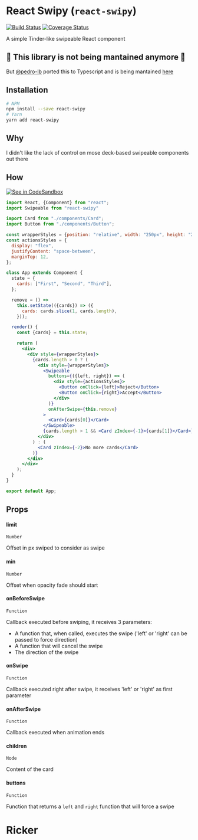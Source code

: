 # React Swipy (`react-swipy`)
[![Build Status](https://travis-ci.org/goncy/react-swipy.svg?branch=master)](https://travis-ci.org/goncy/react-swipy)
[![Coverage Status](https://coveralls.io/repos/github/goncy/react-swipy/badge.svg?branch=master)](https://coveralls.io/github/goncy/react-swipy?branch=master)

A simple Tinder-like swipeable React component

## 🚨 This library is not being mantained anymore 🚨
But [@pedro-lb](https://github.com/pedro-lb) ported this to Typescript and is being mantained [here](https://github.com/pedro-lb/react-deck-swiper)

## Installation
```sh
# NPM
npm install --save react-swipy
# Yarn
yarn add react-swipy
```

## Why
I didn't like the lack of control on mose deck-based swipeable components out there

## How
[![See in CodeSandbox](https://codesandbox.io/static/img/play-codesandbox.svg)](https://codesandbox.io/s/5x53pnrn3x)
```jsx
import React, {Component} from "react";
import Swipeable from "react-swipy"

import Card from "./components/Card";
import Button from "./components/Button";

const wrapperStyles = {position: "relative", width: "250px", height: "250px"};
const actionsStyles = {
  display: "flex",
  justifyContent: "space-between",
  marginTop: 12,
};

class App extends Component {
  state = {
    cards: ["First", "Second", "Third"],
  };

  remove = () =>
    this.setState(({cards}) => ({
      cards: cards.slice(1, cards.length),
    }));

  render() {
    const {cards} = this.state;

    return (
      <div>
        <div style={wrapperStyles}>
          {cards.length > 0 ? (
            <div style={wrapperStyles}>
              <Swipeable
                buttons={({left, right}) => (
                  <div style={actionsStyles}>
                    <Button onClick={left}>Reject</Button>
                    <Button onClick={right}>Accept</Button>
                  </div>
                )}
                onAfterSwipe={this.remove}
              >
                <Card>{cards[0]}</Card>
              </Swipeable>
              {cards.length > 1 && <Card zIndex={-1}>{cards[1]}</Card>}
            </div>
          ) : (
            <Card zIndex={-2}>No more cards</Card>
          )}
        </div>
      </div>
    );
  }
}

export default App;
```

## Props

#### limit
`Number`

Offset in px swiped to consider as swipe

#### min
`Number`

Offset when opacity fade should start

#### onBeforeSwipe
`Function`

Callback executed before swiping, it receives 3 parameters:
* A function that, when called, executes the swipe ('left' or 'right' can be passed to force direction)
* A function that will cancel the swipe
* The direction of the swipe

#### onSwipe
`Function`

Callback executed right after swipe, it receives 'left' or 'right' as first parameter

#### onAfterSwipe
`Function`

Callback executed when animation ends

#### children
`Node`

Content of the card

#### buttons
`Function`

Function that returns a `left` and `right` function that will force a swipe
# Ricker
